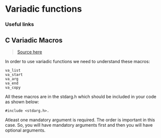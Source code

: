# Variadic functions

### Useful links



## C Variadic Macros

> [Source here](https://www.thegeekstuff.com/2017/05/c-variadic-functions/)

In order to use variadic functions we need to understand these macros:

```
va_list
va_start
va_arg
va_end
va_copy
```

All these macros are in the stdarg.h which should be included in your code as shown below:

```
#include <stdarg.h>. 
```

Atleast one mandatory argument is required. The order is important in this case. So, you will have mandatory arguments first and then you will have optional arguments.
